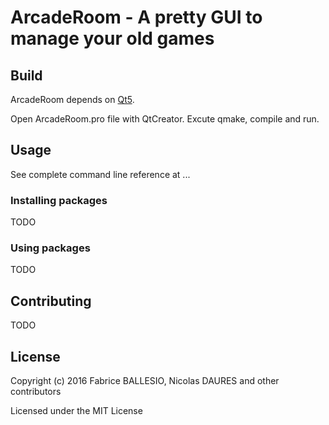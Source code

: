 # ArcadeRoom - A pretty GUI to manage your old games

## Build

ArcadeRoom depends on [Qt5](http://www.qt.io/).

Open ArcadeRoom.pro file with QtCreator. Excute qmake, compile and run.

## Usage

See complete command line reference at ...

### Installing packages

TODO

### Using packages

TODO

## Contributing

TODO

## License

Copyright (c) 2016 Fabrice BALLESIO, Nicolas DAURES and other contributors

Licensed under the MIT License